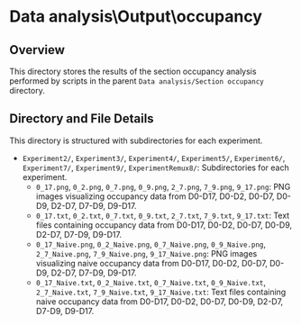 # Data analysis\Output\occupancy

## Overview

This directory stores the results of the section occupancy analysis performed by scripts in the parent `Data analysis/Section occupancy` directory.

## Directory and File Details

This directory is structured with subdirectories for each experiment.

-   `Experiment2/`, `Experiment3/`, `Experiment4/`, `Experiment5/`, `Experiment6/`, `Experiment7/`, `Experiment9/`, `ExperimentRemux8/`: Subdirectories for each experiment.
    -   `0_17.png`, `0_2.png`, `0_7.png`, `0_9.png`, `2_7.png`, `7_9.png`, `9_17.png`: PNG images visualizing occupancy data from D0-D17, D0-D2, D0-D7, D0-D9, D2-D7, D7-D9, D9-D17.
    -   `0_17.txt`, `0_2.txt`, `0_7.txt`, `0_9.txt`, `2_7.txt`, `7_9.txt`, `9_17.txt`: Text files containing occupancy data from D0-D17, D0-D2, D0-D7, D0-D9, D2-D7, D7-D9, D9-D17.
    -   `0_17_Naive.png`, `0_2_Naive.png`, `0_7_Naive.png`, `0_9_Naive.png`, `2_7_Naive.png`, `7_9_Naive.png`, `9_17_Naive.png`: PNG images visualizing naive occupancy data from D0-D17, D0-D2, D0-D7, D0-D9, D2-D7, D7-D9, D9-D17.
    -   `0_17_Naive.txt`, `0_2_Naive.txt`, `0_7_Naive.txt`, `0_9_Naive.txt`, `2_7_Naive.txt`, `7_9_Naive.txt`, `9_17_Naive.txt`: Text files containing naive occupancy data from D0-D17, D0-D2, D0-D7, D0-D9, D2-D7, D7-D9, D9-D17.
		